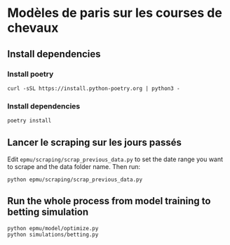 # Modèles de paris sur les courses de chevaux

## Install dependencies

### Install poetry

```
curl -sSL https://install.python-poetry.org | python3 -
```

### Install dependencies

```
poetry install
```

## Lancer le scraping sur les jours passés

Edit `epmu/scraping/scrap_previous_data.py` to set the date range you want to scrape and the data folder name. Then run:
```
python epmu/scraping/scrap_previous_data.py
```

## Run the whole process from model training to betting simulation

```
python epmu/model/optimize.py
python simulations/betting.py
```
